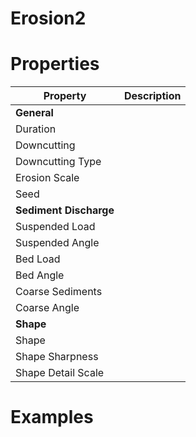 # Erosion2


# Properties


| Property | Description| 
| -------- | -----------|
| **General** |  |
| Duration |  |
| Downcutting |  |
| Downcutting Type |  |
| Erosion Scale |  |
| Seed |  |
| **Sediment Discharge** |  |
| Suspended Load |  |
| Suspended Angle |  |
| Bed Load |  |
| Bed Angle |  |
| Coarse Sediments |  |
| Coarse Angle |  |
| **Shape** |  |
| Shape |  |
| Shape Sharpness |  |
| Shape Detail Scale |  |




# Examples
